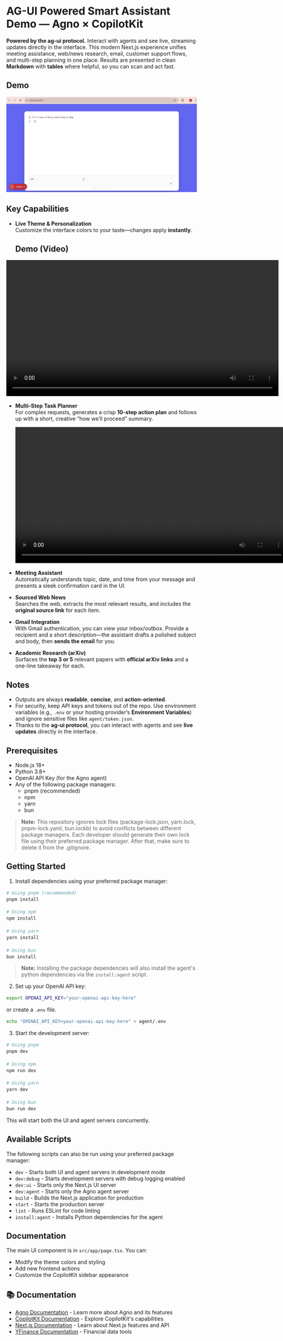 # AG-UI Powered Smart Assistant Demo — Agno × CopilotKit

**Powered by the ag-ui protocol.** Interact with agents and see live, streaming updates directly in the interface. This modern Next.js experience unifies meeting assistance, web/news research, email, customer support flows, and multi-step planning in one place. Results are presented in clean **Markdown** with **tables** where helpful, so you can scan and act fast.

## Demo
![App demo](docs/demo.gif)

## Key Capabilities

- **Live Theme & Personalization**  
  Customize the interface colors to your taste—changes apply **instantly**.
  ## Demo (Video)

<video src="docs/demo-renk.mp4" controls width="720">
  Your browser does not support the video tag.
</video>

- **Multi-Step Task Planner**  
  For complex requests, generates a crisp **10-step action plan** and follows up with a short, creative “how we’ll proceed” summary.

  <video src="docs/demo-task.mp4" controls width="720">
  Your browser does not support the video tag.
  </video>

- **Meeting Assistant**  
  Automatically understands topic, date, and time from your message and presents a sleek confirmation card in the UI.

- **Sourced Web News**  
  Searches the web, extracts the most relevant results, and includes the **original source link** for each item.

- **Gmail Integration**  
  With Gmail authentication, you can view your inbox/outbox. Provide a recipient and a short description—the assistant drafts a polished subject and body, then **sends the email** for you.

- **Academic Research (arXiv)**  
  Surfaces the **top 3 or 5** relevant papers with **official arXiv links** and a one-line takeaway for each.




## Notes
- Outputs are always **readable**, **concise**, and **action-oriented**.
- For security, keep API keys and tokens out of the repo. Use environment variables (e.g., `.env` or your hosting provider’s **Environment Variables**) and ignore sensitive files like `agent/token.json`.
- Thanks to the **ag-ui protocol**, you can interact with agents and see **live updates** directly in the interface.


## Prerequisites

- Node.js 18+ 
- Python 3.8+
- OpenAI API Key (for the Agno agent)
- Any of the following package managers:
  - pnpm (recommended)
  - npm
  - yarn
  - bun

> **Note:** This repository ignores lock files (package-lock.json, yarn.lock, pnpm-lock.yaml, bun.lockb) to avoid conflicts between different package managers. Each developer should generate their own lock file using their preferred package manager. After that, make sure to delete it from the .gitignore.

## Getting Started

1. Install dependencies using your preferred package manager:
```bash
# Using pnpm (recommended)
pnpm install

# Using npm
npm install

# Using yarn
yarn install

# Using bun
bun install
```

> **Note:** Installing the package dependencies will also install the agent's python dependencies via the `install:agent` script.

2. Set up your OpenAI API key:
```bash
export OPENAI_API_KEY="your-openai-api-key-here"
```

or create a `.env` file.

```bash
echo "OPENAI_API_KEY=your-openai-api-key-here" > agent/.env
```

3. Start the development server:
```bash
# Using pnpm
pnpm dev

# Using npm
npm run dev

# Using yarn
yarn dev

# Using bun
bun run dev
```

This will start both the UI and agent servers concurrently.

## Available Scripts
The following scripts can also be run using your preferred package manager:
- `dev` - Starts both UI and agent servers in development mode
- `dev:debug` - Starts development servers with debug logging enabled
- `dev:ui` - Starts only the Next.js UI server
- `dev:agent` - Starts only the Agno agent server
- `build` - Builds the Next.js application for production
- `start` - Starts the production server
- `lint` - Runs ESLint for code linting
- `install:agent` - Installs Python dependencies for the agent

## Documentation

The main UI component is in `src/app/page.tsx`. You can:
- Modify the theme colors and styling
- Add new frontend actions
- Customize the CopilotKit sidebar appearance

## 📚 Documentation

- [Agno Documentation](https://docs.agno.com/introduction) - Learn more about Agno and its features
- [CopilotKit Documentation](https://docs.copilotkit.ai) - Explore CopilotKit's capabilities
- [Next.js Documentation](https://nextjs.org/docs) - Learn about Next.js features and API
- [YFinance Documentation](https://pypi.org/project/yfinance/) - Financial data tools
